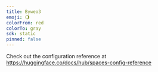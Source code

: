 ```yaml
---
title: Byweo3
emoji: 🌖
colorFrom: red
colorTo: gray
sdk: static
pinned: false
---
```


Check out the configuration reference at https://huggingface.co/docs/hub/spaces-config-reference
